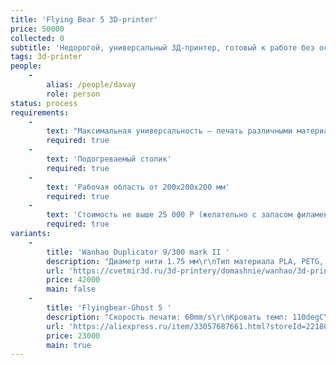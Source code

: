 ```yaml
---
title: 'Flying Bear 5 3D-printer'
price: 50000
collected: 0
subtitle: 'Недорогой, универсальный 3Д-принтер, готовый к работе без особенных знаний в электронике'
tags: 3d-printer
people:
    -
        alias: /people/davay
        role: person
status: process
requirements:
    -
        text: "Максимальная универсальность — печать различными материалами\r\n  - PLA\r\n  - ABS\r\n  - FLEX\r\n  - PETG"
        required: true
    -
        text: 'Подогреваемый столик'
        required: true
    -
        text: 'Рабочая область от 200х200х200 мм'
        required: true
    -
        text: 'Стоимость не выше 25 000 Р (желательно с запасом филамента на первое время)'
        required: true
variants:
    -
        title: 'Wanhao Duplicator 9/300 mark II '
        description: "Диаметр нити 1.75 мм\r\nТип материала PLA, PETG, Flex\r\nРазмер области построения 300×300×400 мм э"
        url: 'https://cvetmir3d.ru/3d-printery/domashnie/wanhao/3d-printer_wanhao_duplicator_9-300/'
        price: 42000
        main: false
    -
        title: 'Flyingbear-Ghost 5 '
        description: "Скорость печати: 60mm/s\r\nКровать темп: 110degC\r\nТолщина нарезки: 0.05-0.3\r\nЯзык: English, French, Russian, German\r\nМаксимальная скорость печати: 150 mm/s\r\nТип интерфейса: USB\r\nЛомтик программного обеспечения: Cura\r\nЭл. напряжение: 110-220 V\r\nФормат файла: STL , OBJ , DAE , AMF\r\nДиаметр сопла: 0.4\r\nАвтоматическое выравнивание: no\r\nМаксимальный размер печати: 255*210*200mm\r\nТехнология инжекционного метода литья: FDM\r\nPrinter size: 390*340*420mm\r\nLayer thickness: 0.05-0.3mm\r\nExtruder Temperature: Max 260 Degree Celsius\r\nHot bed temperature: 60-110 Degree Celsius\r\nXY-axis positiong accuracy: 0.012mm\r\nZ-axis positioning accuracy: 0.004mm\r\nConnectivity: WiFi,TF Card,USB"
        url: 'https://aliexpress.ru/item/33057687661.html?storeId=2218051&spm=2114.12010612.8148356.4.382cac24DbaSOt'
        price: 23000
        main: true
---
```


